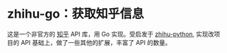 zhihu-go：获取知乎信息
====================

这是一个非官方的 [知乎](https://www.zhihu.com/) API 库，用 Go 实现。受启发于 [zhihu-python](https://github.com/egrcc/zhihu-python), 实现改项目的 API 基础上，做了一些其他的扩展，丰富了 API 的数量。
